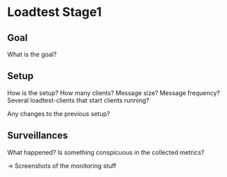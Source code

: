 # Loadtest **Stage1**

## Goal 

What is the goal?

## Setup

How is the setup?
How many clients? 
Message size? 
Message frequency?
Several loadtest-clients that start clients running? 

Any changes to the previous setup?

## Surveillances

What happened?
Is something conspicuous in the collected metrics?

&rarr; Screenshots of the monitoring stuff